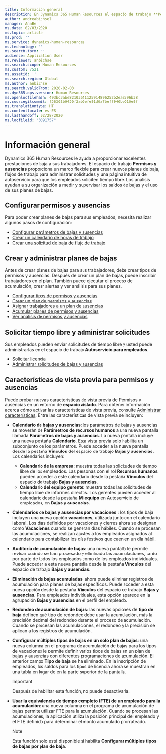 ```yaml
---
title: Información general
description: En Dynamics 365 Human Resources el espacio de trabajo **Permisos y ausencias** proporciona un marco flexible para crear nuevos planes de baja, flujos de trabajo para administrar solicitudes y una página intuitiva de autoservicio para que los empleados soliciten tiempo libre.
author: andreabichsel
manager: AnnBe
ms.date: 02/03/2020
ms.topic: article
ms.prod: ''
ms.service: dynamics-human-resources
ms.technology: ''
ms.search.form: ''
audience: Application User
ms.reviewer: anbichse
ms.search.scope: Human Resources
ms.custom: 7521
ms.assetid: ''
ms.search.region: Global
ms.author: anbichse
ms.search.validFrom: 2020-02-03
ms.dyn365.ops.version: Human Resources
ms.openlocfilehash: 493bc3abe82103541125914896252b2eae596b38
ms.sourcegitcommit: f38302b9430f2ab3efe91d0a7beff946bc610e8f
ms.translationtype: HT
ms.contentlocale: es-ES
ms.lasthandoff: 02/28/2020
ms.locfileid: "3091757"
---
```

# <a name="overview"></a>Información general

Dynamics 365 Human Resources le ayuda a proporcionar excelentes prestaciones de baja a sus trabajadores. El espacio de trabajo **Permisos y ausencias** proporciona un marco flexible para crear nuevos planes de baja, flujos de trabajo para administrar solicitudes y una página intuitiva de autoservicio para que los empleados soliciten tiempo libre. Los análisis ayudan a su organización a medir y supervisar los saldos de bajas y el uso de sus planes de bajas.

## <a name="set-up-leave-and-absence"></a>Configurar permisos y ausencias

Para poder crear planes de bajas para sus empleados, necesita realizar algunos pasos de configuración:

- [Configurar parámetros de bajas y ausencias](hr-leave-and-absence-parameters.md)
- [Crear un calendario de horas de trabajo](hr-leave-and-absence-working-time-calendar.md)
- [Crear una solicitud de baja de flujo de trabajo](hr-leave-and-absence-workflow.md)

## <a name="create-and-manage-leave-plans"></a>Crear y administrar planes de bajas

Antes de crear planes de bajas para sus trabajadores, debe crear tipos de permisos y ausencias. Después de crear un plan de bajas, puede inscribir trabajadores en el plan. También puede ejecutar el proceso de acumulación, crear alertas y ver análisis para sus planes.

- [Configurar tipos de permisos y ausencias](hr-leave-and-absence-types.md)
- [Crear un plan de permisos y ausencias](hr-leave-and-absence-plans.md)
- [Asignar trabajadores a un plan de ausencias](hr-leave-and-absence-enroll.md)
- [Acumular planes de permisos y ausencias](hr-leave-and-absence-accrue.md)
- [Ver análisis de permisos y ausencias](hr-leave-and-absence-analytics.md)

## <a name="request-time-off-and-manage-requests"></a>Solicitar tiempo libre y administrar solicitudes

Sus empleados pueden enviar solicitudes de tiempo libre y usted puede administrarlas en el espacio de trabajo **Autoservicio para empleados**.

- [Solicitar licencia](hr-employee-self-service-request-time-off.md)
- [Administrar solicitudes de bajas y ausencias](hr-employee-self-service-manage-requests.md)

## <a name="leave-and-absence-preview-features"></a>Características de vista previa para permisos y ausencias

Puede probar nuevas características de vista previa de Permisos y ausencias en un entorno de **espacio aislado**. Para obtener información acerca cómo activar las características de vista previa, consulte [Administrar características](hr-admin-manage-features.md). Entre las características de vista previa se incluyen:

- **Calendario de bajas y ausencias**: los parámetros de bajas y ausencias se moverán de **Parámetros de recursos humanos** a una nueva pantalla llamada **Parámetros de bajas y ausencias**. La nueva pantalla incluye una nueva pestaña **Calendario**. Esta vista previa solo habilita un subconjunto de los parámetros. Puede acceder a la nueva pantalla desde la pestaña **Vínculos** del espacio de trabajo **Bajas y ausencias**. Los calendarios incluyen:
  - **Calendario de la empresa**: muestra todas las solicitudes de tiempo libre de los empleados. Las personas con el rol **Recursos humanos** pueden acceder a este calendario desde la pestaña **Vínculos** del espacio de trabajo **Bajas y ausencias**.
  - **Calendario del equipo gerente**: muestra todas las solicitudes de tiempo libre de informes directos. Los gerentes pueden acceder al calendario desde la pestaña **Mi equipo** en Autoservicio de empleados, en **Bajas y ausencias**. 

- **Calendarios de bajas y ausencias por vacaciones** : los tipos de baja incluyen una nueva opción **vacaciones**, utilizada junto con el calendario laboral. Los días definidos por vacaciones y cierres ahora se designan como **Vacaciones** cuando se generan días hábiles. Cuando se procesan las acumulaciones, se realizan ajustes a los empleados asignados al calendario para contabilizar los días festivos que caen en un día hábil.

- **Auditoría de acumulación de bajas**: una nueva pantalla le permite revisar cuándo se han procesado y eliminado las acumulaciones, tanto por parte de todos los empleados como de los empleados individuales. Puede acceder a esta nueva pantalla desde la pestaña **Vínculos** del espacio de trabajo **Bajas y ausencias**.

- **Eliminación de bajas acumuladas**: ahora puede eliminar registros de acumulación para planes de bajas específicos. Puede acceder a esta nueva opción desde la pestaña **Vínculos** del espacio de trabajo **Bajas y ausencias**. Para empleados individuales, esta opción aparece en la agrupación **Bajas y ausencias** en el perfil del empleado. 

- **Redondeo de acumulación de bajas**: las nuevas opciones de **tipo de baja** definen qué tipo de redondeo debe usar la acumulación, más la precisión decimal del redondeo durante el proceso de acumulación. Cuando se procesan las acumulaciones, el redondeo y la precisión se aplican a los registros de acumulación. 

- **Configurar múltiples tipos de bajas en un solo plan de bajas**: una nueva columna en el programa de acumulación de bajas para los tipos de vacaciones le permite definir varios tipos de bajas en un plan de bajas y ausencias con diferentes programaciones de acumulación. El anterior campo **Tipo de baja** se ha eliminado. En la inscripción de empleados, los saldos para los tipos de licencia ahora se muestran en una tabla en lugar de en la parte superior de la pantalla.

  > [!IMPORTANT]
  > Después de habilitar esta función, no puede desactivarla.

- **Usar la equivalencia de tiempo completo (FTE) de un empleado para la acumulación**: una nueva columna en el programa de acumulación de bajas permite utilizar FTE para la acumulación. Cuando se procesan las acumulaciones, la aplicación utiliza la posición principal del empleado y el FTE definido para determinar el monto acumulado prorrateado.

  > [!NOTE]
  > Esta función solo está disponible si habilita **Configurar múltiples tipos de bajas por plan de baja**. 

